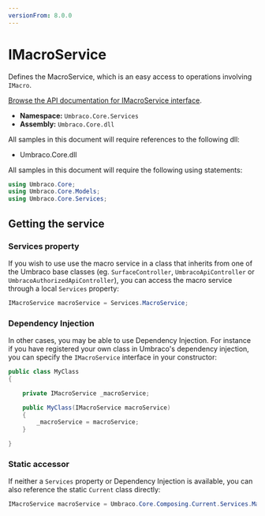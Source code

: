 ```yaml
---
versionFrom: 8.0.0
---
```


# IMacroService

Defines the MacroService, which is an easy access to operations involving `IMacro`.

[Browse the API documentation for IMacroService interface](https://our.umbraco.com/apidocs/v8/csharp/api/Umbraco.Core.Services.IMacroService.html).

 * **Namespace:** `Umbraco.Core.Services` 
 * **Assembly:** `Umbraco.Core.dll`

 All samples in this document will require references to the following dll:

* Umbraco.Core.dll

All samples in this document will require the following using statements:

```csharp
using Umbraco.Core;
using Umbraco.Core.Models;
using Umbraco.Core.Services;
```

## Getting the service

### Services property

If you wish to use use the macro service in a class that inherits from one of the Umbraco base classes (eg. `SurfaceController`, `UmbracoApiController` or `UmbracoAuthorizedApiController`), you can access the macro service through a local `Services` property:

```csharp
IMacroService macroService = Services.MacroService;
```

### Dependency Injection

In other cases, you may be able to use Dependency Injection. For instance if you have registered your own class in Umbraco's dependency injection, you can specify the `IMacroService` interface in your constructor:

```csharp
public class MyClass
{

    private IMacroService _macroService;

	public MyClass(IMacroService macroService)
	{
		_macroService = macroService;
	}

}
```

### Static accessor

If neither a `Services` property or Dependency Injection is available, you can also reference the static `Current` class directly:

```csharp
IMacroService macroService = Umbraco.Core.Composing.Current.Services.MacroService;
```
